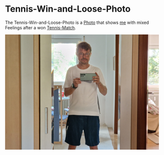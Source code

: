 # Tennis-Win-and-Loose-Photo

The Tennis-Win-and-Loose-Photo is a [Photo](50000001.md) that shows [me](0.md) with mixed Feelings after a won [Tennis-Match](270000012.md).

<img src="400000023.jpg" alt="Tennis-Win-and-Loose-Photo" style="width:800px;"/>

